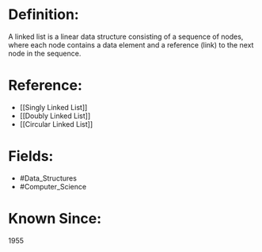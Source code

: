 

# Definition:
A linked list is a linear data structure consisting of a sequence of nodes, where each node contains a data element and a reference (link) to the next node in the sequence.

# Reference:
- [[Singly Linked List]]
- [[Doubly Linked List]]
- [[Circular Linked List]]

# Fields: 
- #Data_Structures
- #Computer_Science

# Known Since:
1955

